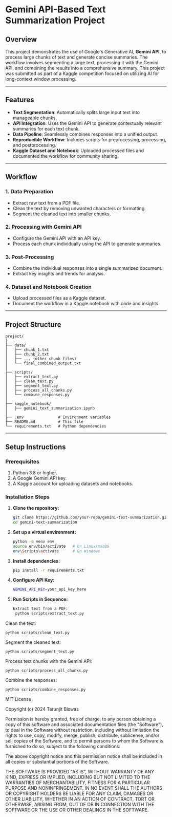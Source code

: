 # Gemini API-Based Text Summarization Project

## Overview
This project demonstrates the use of Google's Generative AI, **Gemini API**, to process large chunks of text and generate concise summaries. The workflow involves segmenting a large text, processing it with the Gemini API, and combining the results into a comprehensive summary. This project was submitted as part of a Kaggle competition focused on utilizing AI for long-context window processing.

---

## Features
- **Text Segmentation**: Automatically splits large input text into manageable chunks.
- **API Integration**: Uses the Gemini API to generate contextually relevant summaries for each text chunk.
- **Data Pipeline**: Seamlessly combines responses into a unified output.
- **Reproducible Workflow**: Includes scripts for preprocessing, processing, and postprocessing.
- **Kaggle Dataset and Notebook**: Uploaded processed files and documented the workflow for community sharing.

---

## Workflow
### 1. **Data Preparation**
   - Extract raw text from a PDF file.
   - Clean the text by removing unwanted characters or formatting.
   - Segment the cleaned text into smaller chunks.

### 2. **Processing with Gemini API**
   - Configure the Gemini API with an API key.
   - Process each chunk individually using the API to generate summaries.

### 3. **Post-Processing**
   - Combine the individual responses into a single summarized document.
   - Extract key insights and trends for analysis.

### 4. **Dataset and Notebook Creation**
   - Upload processed files as a Kaggle dataset.
   - Document the workflow in a Kaggle notebook with code and insights.

---

## Project Structure
```plaintext
project/
│
├── data/
│   ├── chunk_1.txt
│   ├── chunk_2.txt
│   ├── ... (other chunk files)
│   └── final_combined_output.txt
│
├── scripts/
│   ├── extract_text.py
│   ├── clean_text.py
│   ├── segment_text.py
│   ├── process_all_chunks.py
│   └── combine_responses.py
│
├── kaggle_notebook/
│   ├── gemini_text_summarization.ipynb
│
├── .env               # Environment variables
├── README.md          # This file
└── requirements.txt   # Python dependencies

```
---

## Setup Instructions

### Prerequisites
1. Python 3.8 or higher.
2. A Google Gemini API key.
3. A Kaggle account for uploading datasets and notebooks.

### Installation Steps
1. **Clone the repository:**
   ```bash
   git clone https://github.com/your-repo/gemini-text-summarization.git
   cd gemini-text-summarization
2. **Set up a virtual environment:**
    ```bash
    python -m venv env
    source env/bin/activate   # On Linux/macOS
    env\Scripts\activate      # On Windows
3. **Install dependencies:**
   ```bash
   pip install -r requirements.txt
4. **Configure API Key:**
   ```bash
   GEMINI_API_KEY=your_api_key_here
5. **Run Scripts in Sequence:**
   ```bash
   Extract text from a PDF:
    python scripts/extract_text.py
Clean the text:

    python scripts/clean_text.py
Segment the cleaned text:

    python scripts/segment_text.py
Process text chunks with the Gemini API:

    python scripts/process_all_chunks.py
Combine the responses:

    python scripts/combine_responses.py
       
MIT License

Copyright (c) 2024 Tarunjit Biswas

Permission is hereby granted, free of charge, to any person obtaining a copy of this software and associated documentation files (the "Software"), to deal in the Software without restriction, including without limitation the rights to use, copy, modify, merge, publish, distribute, sublicense, and/or sell copies of the Software, and to permit persons to whom the Software is furnished to do so, subject to the following conditions:

The above copyright notice and this permission notice shall be included in all copies or substantial portions of the Software.

THE SOFTWARE IS PROVIDED "AS IS", WITHOUT WARRANTY OF ANY KIND, EXPRESS OR IMPLIED, INCLUDING BUT NOT LIMITED TO THE WARRANTIES OF MERCHANTABILITY, FITNESS FOR A PARTICULAR PURPOSE AND NONINFRINGEMENT. IN NO EVENT SHALL THE AUTHORS OR COPYRIGHT HOLDERS BE LIABLE FOR ANY CLAIM, DAMAGES OR OTHER LIABILITY, WHETHER IN AN ACTION OF CONTRACT, TORT OR OTHERWISE, ARISING FROM, OUT OF OR IN CONNECTION WITH THE SOFTWARE OR THE USE OR OTHER DEALINGS IN THE SOFTWARE.

